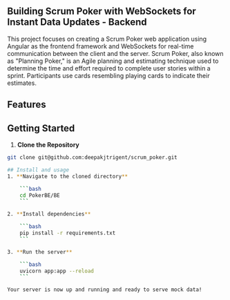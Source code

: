 ## Building Scrum Poker with WebSockets for Instant Data Updates - Backend

This project focuses on creating a Scrum Poker web application using Angular as the frontend framework and WebSockets for real-time communication between the client and the server. Scrum Poker, also known as "Planning Poker," is an Agile planning and estimating technique used to determine the time and effort required to complete user stories within a sprint. Participants use cards resembling playing cards to indicate their estimates.


## Features


## Getting Started

1. **Clone the Repository**
```bash
git clone git@github.com:deepakjtrigent/scrum_poker.git

## Install and usage
1. **Navigate to the cloned directory**

    ```bash
    cd PokerBE/BE
    ```

2. **Install dependencies**

    ```bash
    pip install -r requirements.txt
    ```

3. **Run the server**

    ```bash
    uvicorn app:app --reload
    ```

Your server is now up and running and ready to serve mock data!